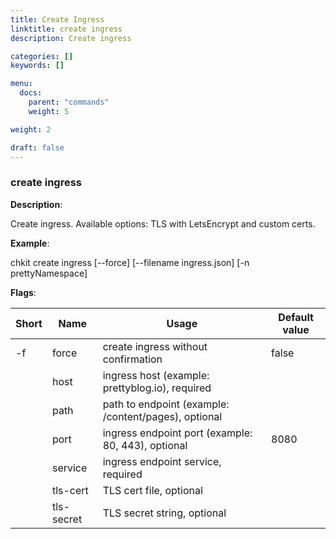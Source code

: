 ```yaml
---
title: Create Ingress
linktitle: create ingress
description: Create ingress

categories: []
keywords: []

menu:
  docs:
    parent: "commands"
    weight: 5

weight: 2

draft: false
---
```


### create ingress

**Description**:

Create ingress. Available options: TLS with LetsEncrypt and custom certs.

**Example**:

chkit create ingress [--force] [--filename ingress.json] [-n prettyNamespace]

**Flags**:

| Short | Name | Usage | Default value |
| ----- | ---- | ----- | ------------- |
| -f | force | create ingress without confirmation | false |
|  | host | ingress host (example: prettyblog.io), required |  |
|  | path | path to endpoint (example: /content/pages), optional |  |
|  | port | ingress endpoint port (example: 80, 443), optional | 8080 |
|  | service | ingress endpoint service, required |  |
|  | tls-cert | TLS cert file, optional |  |
|  | tls-secret | TLS secret string, optional |  |



